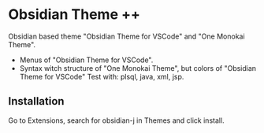 # Obsidian Theme ++

Obsidian based theme "Obsidian Theme for VSCode" and "One Monokai Theme".
* Menus of "Obsidian Theme for VSCode".
* Syntax witch structure of "One Monokai Theme", but colors of "Obsidian Theme for VSCode"
Test with: plsql, java, xml, jsp.

## Installation

Go to Extensions, search for obsidian-j in Themes and click install.
